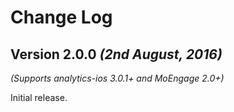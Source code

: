 Change Log
==========

Version 2.0.0 *(2nd August, 2016)*
-------------------------------------------
*(Supports analytics-ios 3.0.1+ and MoEngage 2.0+)*

Initial release.
